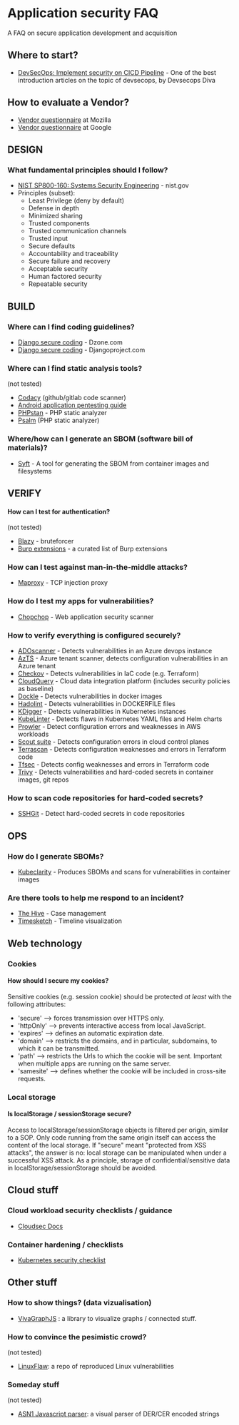 # Application security FAQ
A FAQ on secure application development and acquisition

## Where to start? 
- [DevSecOps: Implement security on CICD Pipeline](https://medium.com/@DevOps-Diva.o/devsecops-implement-security-on-cicd-pipeline-19eb7aa22626) - One of the best introduction articles on the topic of devsecops, by Devsecops Diva


## How to evaluate a Vendor?
- [Vendor questionnaire](https://docs.google.com/document/d/1idP1gGuEgeinoL6m_hsZ8lQ8wz64BeI-S53n_9kwMkU) at Mozilla
- [Vendor questionnaire](https://github.com/google/vsaq) at Google
## DESIGN
### What fundamental principles should I follow?
- [NIST SP800-160: Systems Security Engineering](https://csrc.nist.gov/publications/detail/sp/800-160/vol-1/final) - nist.gov
- Principles (subset):
  - Least Privilege (deny by default)
  - Defense in depth
  - Minimized sharing
  - Trusted components
  - Trusted communication channels
  - Trusted input
  - Secure defaults
  - Accountability and traceability
  - Secure failure and recovery
  - Acceptable security
  - Human factored security
  - Repeatable security

## BUILD
### Where can I find coding guidelines?
- [Django secure coding](https://dzone.com/articles/protect-your-django-web-application-from-security-1) - Dzone.com
- [Django secure coding](https://docs.djangoproject.com/en/2.1/topics/security/) - Djangoproject.com
### Where can I find static analysis tools?
(not tested)
- [Codacy](https://www.codacy.com) (github/gitlab code scanner)
- [Android application pentesting guide](https://nightowl131.github.io/AAPG/)
- [PHPstan](https://github.com/phpstan/phpstan) - PHP static analyzer
- [Psalm](https://psalm.dev/docs/running_psalm/installation/) (PHP static analyzer)

### Where/how can I generate an SBOM (software bill of materials)?
- [Syft](https://github.com/anchore/syft) - A tool for generating the SBOM from container images and filesystems

## VERIFY
#### How can I test for authentication?
(not tested)
- [Blazy](https://github.com/s0md3v/Blazy) - bruteforcer
- [Burp extensions](https://github.com/snoopysecurity/awesome-burp-extensions) - a curated list of Burp extensions

### How can I test against man-in-the-middle attacks?
- [Maproxy](https://pypi.org/project/maproxy/) - TCP injection proxy

### How do I test my apps for vulnerabilities?
- [Chopchop](https://github.com/michelin/ChopChop) - Web application security scanner

### How to verify everything is configured securely?
- [ADOscanner](https://github.com/azsk/ADOScanner-docs) - Detects vulnerabilities in an Azure devops instance
- [AzTS](https://github.com/azsk/AzTS-docs) - Azure tenant scanner, detects configuration vulnerabilities in an Azure tenant
- [Checkov](https://www.checkov.io/) - Detects vulnerabilities in IaC code (e.g. Terraform)
- [CloudQuery](https://github.com/quarkslab/kdigger) - Cloud data integration platform (includes security policies as baseline)
- [Dockle](https://github.com/goodwithtech/dockle) - Detects vulnerabilities in docker images
- [Hadolint](https://github.com/hadolint/hadolint) - Detects vulnerabilities in DOCKERFILE files
- [KDigger](https://github.com/quarkslab/kdigger) - Detects vulnerabilities in Kubernetes instances
- [KubeLinter](https://github.com/stackrox/kube-linter) - Detects flaws in Kubernetes YAML files and Helm charts
- [Prowler](https://github.com/prowler-cloud/prowler) - Detect configuration errors and weaknesses in AWS workloads
- [Scout suite](https://github.com/nccgroup/ScoutSuite) - Detects configuration errors in cloud control planes
- [Terrascan](https://terrasolid.com/products/terrascan/) - Detects configuration weaknesses and errors in Terraform code
- [Tfsec](https://github.com/aquasecurity/tfsec) - Detects config weaknesses and errors in Terraform code
- [Trivy](https://github.com/aquasecurity/trivy) - Detects vulnerabilities and hard-coded secrets in container images, git repos
 
### How to scan code repositories for hard-coded secrets?
- [SSHGit](https://github.com/eth0izzle/shhgit/) - Detect hard-coded secrets in code repositories

## OPS

### How do I generate SBOMs? 
- [Kubeclarity](https://github.com/openclarity/kubeclarity) - Produces SBOMs and scans for vulnerabilities in container images

### Are there tools to help me respond to an incident?
- [The Hive](https://thehive-project.org/) - Case management
- [Timesketch](https://github.com/google/timesketch) - Timeline visualization

## Web technology 
### Cookies
#### How should I secure my cookies?
Sensitive cookies (e.g. session cookie) should be protected *at least* with the following attributes:
- 'secure' --> forces transmission over HTTPS only.
- 'httpOnly' --> prevents interactive access from local JavaScript.
- 'expires' --> defines an automatic expiration date.
- 'domain' --> restricts the domains, and in particular, subdomains, to which it can be transmitted.
- 'path' --> restricts the Urls to which the cookie will be sent. Important when multiple apps are running on the same server.
- 'samesite' --> defines whether the cookie will be included in cross-site requests.

### Local storage
#### Is localStorage / sessionStorage secure?
Access to localStorage/sessionStorage objects is filtered per origin, similar to a SOP. Only code running from the same origin itself can access the content of the local storage. If "secure" meant "protected from XSS attacks", the answer is no: local storage can be manipulated when under a successful XSS attack. As a principle, storage of confidential/sensitive data in localStorage/sessionStorage should be avoided.

## Cloud stuff
### Cloud workload security checklists / guidance
- [Cloudsec Docs](https://cloudsecdocs.com/)

### Container hardening / checklists
- [Kubernetes security checklist](https://kubernetes.io/docs/concepts/security/security-checklist/)

## Other stuff
### How to show things? (data vizualisation)
- [VivaGraphJS](https://github.com/anvaka/VivaGraphJS) : a library to visualize graphs / connected stuff.

### How to convince the pesimistic crowd?
(not tested)
- [LinuxFlaw](https://github.com/VulnReproduction/LinuxFlaw): a repo of reproduced Linux vulnerabilities

### Someday stuff
(not tested)
- [ASN1 Javascript parser](http://lapo.it/asn1js/): a visual parser of DER/CER encoded strings
